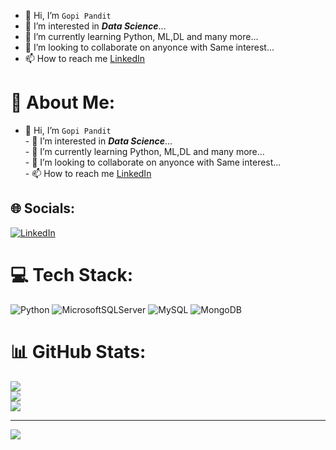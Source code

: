 - 👋 Hi, I’m `Gopi Pandit`
- 👀 I’m interested in ***Data Science***...
- 🌱 I’m currently learning Python, ML,DL and many more...
- 💞️ I’m looking to collaborate on anyonce with Same interest...
- 📫 How to reach me [LinkedIn](https://www.linkedin.com/in/gopipandit/)



# 💫 About Me:
- 👋 Hi, I’m `Gopi Pandit`<br>- 👀 I’m interested in ***Data Science***...<br>- 🌱 I’m currently learning Python, ML,DL and many more...<br>- 💞️ I’m looking to collaborate on anyonce with Same interest...<br>- 📫 How to reach me [LinkedIn](https://www.linkedin.com/in/gopipandit/)<br>


## 🌐 Socials:
[![LinkedIn](https://img.shields.io/badge/LinkedIn-%230077B5.svg?logo=linkedin&logoColor=white)](https://linkedin.com/in/gopipandit) 

# 💻 Tech Stack:
![Python](https://img.shields.io/badge/python-3670A0?style=for-the-badge&logo=python&logoColor=ffdd54) ![MicrosoftSQLServer](https://img.shields.io/badge/Microsoft%20SQL%20Sever-CC2927?style=for-the-badge&logo=microsoft%20sql%20server&logoColor=white) ![MySQL](https://img.shields.io/badge/mysql-%2300f.svg?style=for-the-badge&logo=mysql&logoColor=white) ![MongoDB](https://img.shields.io/badge/MongoDB-%234ea94b.svg?style=for-the-badge&logo=mongodb&logoColor=white)
# 📊 GitHub Stats:
![](https://github-readme-stats.vercel.app/api?username=gopipandit&theme=default&hide_border=false&include_all_commits=true&count_private=false)<br/>
![](https://github-readme-streak-stats.herokuapp.com/?user=gopipandit&theme=default&hide_border=false)<br/>
![](https://github-readme-stats.vercel.app/api/top-langs/?username=gopipandit&theme=default&hide_border=false&include_all_commits=true&count_private=false&layout=compact)

---
[![](https://visitcount.itsvg.in/api?id=gopipandit&icon=0&color=0)](https://visitcount.itsvg.in)

<!-- Proudly created with GPRM ( https://gprm.itsvg.in ) -->
<!---
gopipandit/gopipandit is a ✨ special ✨ repository because its `README.md` (this file) appears on your GitHub profile.
You can click the Preview link to take a look at your changes.
--->
